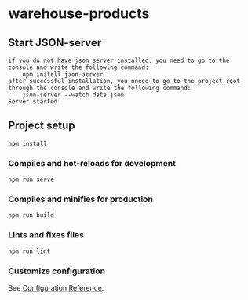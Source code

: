 # warehouse-products

## Start JSON-server
```
if you do not have json server installed, you need to go to the console and write the following command:
    npm install json-server
after successful installation, you nneed to go to the project root through the console and write the following command:
    json-server --watch data.json
Server started
```
## Project setup
```
npm install
```

### Compiles and hot-reloads for development
```
npm run serve
```

### Compiles and minifies for production
```
npm run build
```

### Lints and fixes files
```
npm run lint
```

### Customize configuration
See [Configuration Reference](https://cli.vuejs.org/config/).

